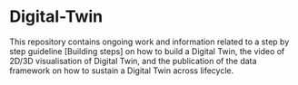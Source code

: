 # Digital-Twin
This repository contains ongoing work and information related to a step by step guideline [Building steps] on how to build a Digital Twin, the video of 2D/3D visualisation of Digital Twin, and the publication of the data framework on how to sustain a Digital Twin across lifecycle. 
